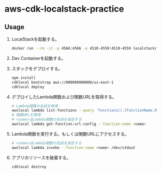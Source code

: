 # aws-cdk-localstack-practice
## Usage

1. LocalStackを起動する。

    ```bash
    docker run --rm -it -p 4566:4566 -p 4510-4559:4510-4559 localstack/localstack
    ```

2. Dev Containerを起動する。

3. スタックをデプロイする。

    ```bash
    npm install
    cdklocal bootstrap aws://000000000000/us-east-1
    cdklocal deploy
    ```

4. デプロイしたLambda関数および関数URLを取得する。

    ```bash
    # Lambda関数の名前を取得
    awslocal lambda list-functions --query 'Functions[].[FunctionName,Runtime]' --output text
    # 関数URLを取得
    # <name>はLambda関数の名前を指定する
    awslocal lambda get-function-url-config --function-name <name>
    ```

5. Lambda関数を実行する。もしくは関数URLにアクセスする。

    ```bash
    # <name>はLambda関数の名前を指定する
    awslocal lambda invoke --function-name <name> /dev/stdout
    ```

6. アプリのリソースを破棄する。

    ```bash
    cdklocal destroy
    ```